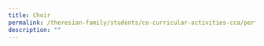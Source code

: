 ```yaml
---
title: Choir
permalink: /theresian-family/students/co-curricular-activities-cca/performing-arts/choir/
description: ""
---
```

